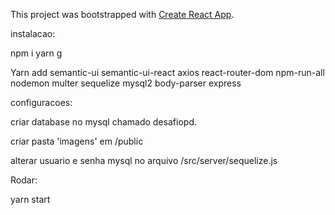 This project was bootstrapped with [Create React App](https://github.com/facebook/create-react-app).

instalacao:

npm i yarn g

Yarn add semantic-ui semantic-ui-react axios react-router-dom npm-run-all nodemon multer sequelize mysql2 body-parser express

configuracoes:

criar database no mysql chamado desafiopd.

criar pasta 'imagens' em /public

alterar usuario e senha mysql no arquivo /src/server/sequelize.js

Rodar:

yarn start
